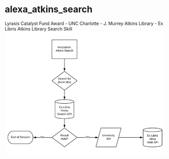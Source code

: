 # alexa_atkins_search
Lyrasis Catalyst Fund Award - UNC Charlotte - J. Murrey Atkins Library - Ex Libris Atkins Library Search Skill
![skill flow chart](https://github.com/unc-charlotte-libraries/alexa_atkins_search/blob/master/alexa_flowchart.jpg)
